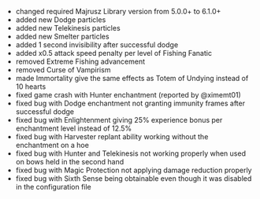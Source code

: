 - changed required Majrusz Library version from 5.0.0+ to 6.1.0+
- added new Dodge particles
- added new Telekinesis particles
- added new Smelter particles
- added 1 second invisibility after successful dodge
- added x0.5 attack speed penalty per level of Fishing Fanatic
- removed Extreme Fishing advancement
- removed Curse of Vampirism
- made Immortality give the same effects as Totem of Undying instead of 10 hearts
- fixed game crash with Hunter enchantment (reported by @ximemt01)
- fixed bug with Dodge enchantment not granting immunity frames after successful dodge
- fixed bug with Enlightenment giving 25% experience bonus per enchantment level instead of 12.5%
- fixed bug with Harvester replant ability working without the enchantment on a hoe
- fixed bug with Hunter and Telekinesis not working properly when used on bows held in the second hand
- fixed bug with Magic Protection not applying damage reduction properly
- fixed bug with Sixth Sense being obtainable even though it was disabled in the configuration file